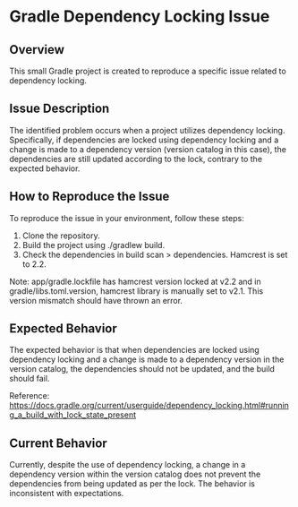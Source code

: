 # Gradle Dependency Locking Issue

## Overview

This small Gradle project is created to reproduce a specific issue related to dependency locking. 

## Issue Description

The identified problem occurs when a project utilizes dependency locking. Specifically, if dependencies are locked using dependency locking and a change is made to a dependency version (version catalog in this case), the dependencies are still updated according to the lock, contrary to the expected behavior.

## How to Reproduce the Issue

To reproduce the issue in your environment, follow these steps:

1. Clone the repository.
2. Build the project using ./gradlew build.
3. Check the dependencies in build scan > dependencies. Hamcrest is set to 2.2.

Note: app/gradle.lockfile has hamcrest version locked at v2.2 and in gradle/libs.toml.version, hamcrest library is manually set to v2.1. This version mismatch should have thrown an error.

## Expected Behavior

The expected behavior is that when dependencies are locked using dependency locking and a change is made to a dependency version in the version catalog, the dependencies should not be updated, and the build should fail.

Reference: https://docs.gradle.org/current/userguide/dependency_locking.html#running_a_build_with_lock_state_present

## Current Behavior

Currently, despite the use of dependency locking, a change in a dependency version within the version catalog does not prevent the dependencies from being updated as per the lock. The behavior is inconsistent with expectations.
